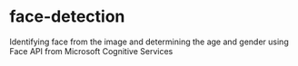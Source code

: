 # face-detection
Identifying face from the image and determining the age and gender using Face API from Microsoft Cognitive Services
